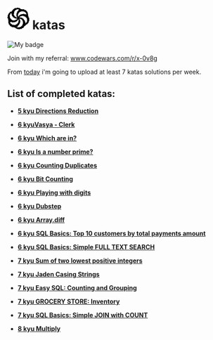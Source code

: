 # <img src='img/cw.png' width="50"/> katas

![My badge](https://www.codewars.com/users/%E7%8D%85%E5%AD%90%E3%82%AA/badges/large)

Join with my referral: www.codewars.com/r/x-0v8g

From [today](https://en.wikipedia.org/wiki/November_14) i'm going to upload at least 7 katas solutions per week.

## List of completed katas:

- [**5 kyu Directions Reduction**](https://www.codewars.com/kata/550f22f4d758534c1100025a)

- [**6 kyuVasya - Clerk**](https://www.codewars.com/kata/555615a77ebc7c2c8a0000b8)

- [**6 kyu Which are in?**](https://www.codewars.com/kata/550554fd08b86f84fe000a58)

- [**6 kyu Is a number prime?**](https://www.codewars.com/kata/5262119038c0985a5b00029f)

- [**6 kyu Counting Duplicates**](https://www.codewars.com/kata/54bf1c2cd5b56cc47f0007a1)

- [**6 kyu Bit Counting**](www.codewars.com/kata/526571aae218b8ee490006f4)

- [**6 kyu Playing with digits**](www.codewars.com/kata/5552101f47fc5178b1000050)

- [**6 kyu Dubstep**](https://www.codewars.com/kata/551dc350bf4e526099000ae5)

- [**6 kyu Array.diff**](https://www.codewars.com/kata/523f5d21c841566fde000009)

- [**6 kyu SQL Basics: Top 10 customers by total payments amount**](https://www.codewars.com/kata/580d08b5c049aef8f900007c)

- [**6 kyu SQL Basics: Simple FULL TEXT SEARCH**](https://www.codewars.com/kata/581676828906324b8b00059e)

- [**7 kyu Sum of two lowest positive integers**](https://www.codewars.com/kata/558fc85d8fd1938afb000014)

- [**7 kyu Jaden Casing Strings**](https://www.codewars.com/kata/5390bac347d09b7da40006f6)

- [**7 kyu Easy SQL: Counting and Grouping**](https://www.codewars.com/kata/594633020a561e329a0000a2)

- [**7 kyu GROCERY STORE: Inventory**](https://www.codewars.com/kata/5a8eb3fb57c562110f0000a1)

- [**7 kyu SQL Basics: Simple JOIN with COUNT**](https://www.codewars.com/kata/580918e24a85b05ad000010c)

- [**8 kyu Multiply**](https://www.codewars.com/kata/50654ddff44f800200000004)
